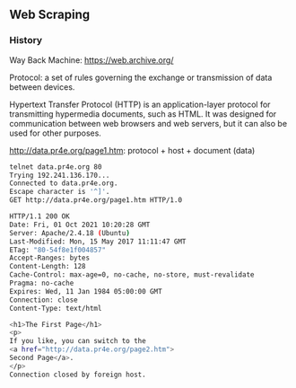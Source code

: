 ## Web Scraping

### History

Way Back Machine: https://web.archive.org/

Protocol: a set of rules governing the exchange or transmission of data 
between devices.

Hypertext Transfer Protocol (HTTP) is an application-layer protocol for 
transmitting hypermedia documents, such as HTML. It was designed for 
communication between web browsers and web servers, but it can also be 
used for other purposes.


http://data.pr4e.org/page1.htm: protocol + host + document (data)

```bash
telnet data.pr4e.org 80 
Trying 192.241.136.170...
Connected to data.pr4e.org.
Escape character is '^]'.
GET http://data.pr4e.org/page1.htm HTTP/1.0

HTTP/1.1 200 OK
Date: Fri, 01 Oct 2021 10:20:28 GMT
Server: Apache/2.4.18 (Ubuntu)
Last-Modified: Mon, 15 May 2017 11:11:47 GMT
ETag: "80-54f8e1f004857"
Accept-Ranges: bytes
Content-Length: 128
Cache-Control: max-age=0, no-cache, no-store, must-revalidate
Pragma: no-cache
Expires: Wed, 11 Jan 1984 05:00:00 GMT
Connection: close
Content-Type: text/html

<h1>The First Page</h1>
<p>
If you like, you can switch to the 
<a href="http://data.pr4e.org/page2.htm">
Second Page</a>.
</p>
Connection closed by foreign host.
```